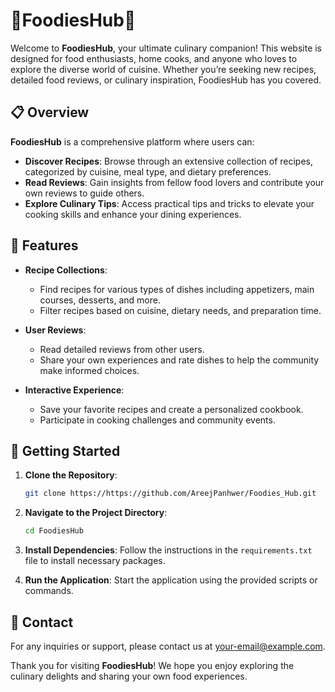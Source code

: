 # 🍔FoodiesHub🌟

Welcome to **FoodiesHub**, your ultimate culinary companion! This website is designed for food enthusiasts, home cooks, and anyone who loves to explore the diverse world of cuisine. Whether you’re seeking new recipes, detailed food reviews, or culinary inspiration, FoodiesHub has you covered.

## 📋 Overview

**FoodiesHub** is a comprehensive platform where users can:

- **Discover Recipes**: Browse through an extensive collection of recipes, categorized by cuisine, meal type, and dietary preferences.
- **Read Reviews**: Gain insights from fellow food lovers and contribute your own reviews to guide others.
- **Explore Culinary Tips**: Access practical tips and tricks to elevate your cooking skills and enhance your dining experiences.

## 🌟 Features

- **Recipe Collections**: 
  - Find recipes for various types of dishes including appetizers, main courses, desserts, and more.
  - Filter recipes based on cuisine, dietary needs, and preparation time.

- **User Reviews**:
  - Read detailed reviews from other users.
  - Share your own experiences and rate dishes to help the community make informed choices.

- **Interactive Experience**:
  - Save your favorite recipes and create a personalized cookbook.
  - Participate in cooking challenges and community events.

## 🚀 Getting Started

1. **Clone the Repository**:
   ```bash
   git clone https://https://github.com/AreejPanhwer/Foodies_Hub.git
   ```

2. **Navigate to the Project Directory**:
   ```bash
   cd FoodiesHub
   ```

3. **Install Dependencies**:
   Follow the instructions in the `requirements.txt` file to install necessary packages.

4. **Run the Application**:
   Start the application using the provided scripts or commands.

## 🤝 Contact

For any inquiries or support, please contact us at [your-email@example.com](areejpanhwer82@gmail.com). 

Thank you for visiting **FoodiesHub**! We hope you enjoy exploring the culinary delights and sharing your own food experiences.

